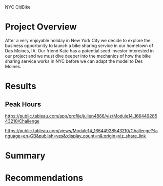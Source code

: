 NYC CitiBike

# Project Overview

After a very enjoyable holiday in New York City we decide to explore the business opportunity to launch a bike sharing service in our hometown of Des Moines, IA. Our friend Kate has a potential seed investor interested in our project and we must dive deeper into the mechanics of how the bike sharing service works in NYC before we can adapt the model to Des Moines.


# Results

## Peak Hours


https://public.tableau.com/app/profile/julien4866/viz/Module14_16644928543210/Challenge



https://public.tableau.com/views/Module14_16644928543210/Challenge?:language=en-GB&publish=yes&:display_count=n&:origin=viz_share_link




# Summary



# Recommendations



